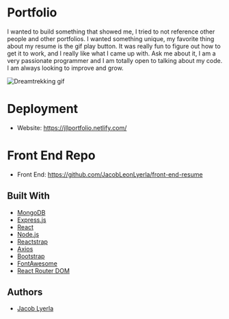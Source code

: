 # Portfolio
  I wanted to build something that showed me, I tried to not reference other people and other portfolios.
  I wanted something unique, my favorite thing about my resume is the gif play button.
  It was really fun to figure out how to get it to work, and I really like what I came up with.
  Ask me about it, I am a very passionate programmer and I am totally open to talking about my code.
  I am always looking to improve and grow.
  
  
 
    
![Dreamtrekking gif](https://media.giphy.com/media/1zkaVNlSFbY6HQN6uv/giphy.gif)

# Deployment
* Website: https://jllportfolio.netlify.com/

# Front End Repo

* Front End: https://github.com/JacobLeonLyerla/front-end-resume

## Built With
* [MongoDB](https://www.mongodb.com/what-is-mongodb) 
* [Express.js](https://expressjs.com/)
* [React](https://reactjs.org/) 
* [Node.js](https://nodejs.org/en/about/) 
* [Reactstrap](https://reactstrap.github.io/)
* [Axios](https://github.com/axios/axios) 
* [Bootstrap](https://getbootstrap.com/) 
* [FontAwesome](https://fontawesome.com/v4.7.0/icons/) 
* [React Router DOM](https://www.npmjs.com/package/react-router-dom) 


## Authors
* [Jacob Lyerla](https://www.linkedin.com/in/jacob-lyerla)
